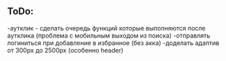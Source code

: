 
## ToDo:

-аутклик - сделать очередь функций которые выполняются после аутклика (проблема с мобильным выходом из поиска)
-отправлять логиниться при добавление в избранное (без акка)
-доделать адаптив от 300px до 2500px (особенно header)

